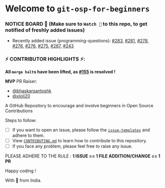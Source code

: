 # Welcome to `git-osp-for-beginners`

### NOTICE BOARD 📢 (Make sure to `Watch 👀` to this repo, to get notified of freshly added issues)


- Recently added issue (programming-questions): [#283](https://github.com/aditya109/git-osp-for-beginners/issues/283), [#281](https://github.com/aditya109/git-osp-for-beginners/issues/281), [#278](https://github.com/aditya109/git-osp-for-beginners/issues/278), [#276](https://github.com/aditya109/git-osp-for-beginners/issues/276), [#276](https://github.com/aditya109/git-osp-for-beginners/issues/276), [#275](https://github.com/aditya109/git-osp-for-beginners/issues/275), [#267](https://github.com/aditya109/git-osp-for-beginners/issues/267), [#243](https://github.com/aditya109/git-osp-for-beginners/issues/243)

### ⚡ CONTRIBUTOR HIGHLIGHTS ⚡:
**All `merge halt`s have been lifted, as [#155](https://github.com/aditya109/git-osp-for-beginners/issues/155) is resolved !**

**MVP** PR Raiser:
- [@bhaskarsantoshk](https://github.com/bhaskarsantoshk)
- [@xloli20](https://github.com/xloli20)

A GitHub Repository to encourage and involve beginners in Open Source Contributions

Steps to follow:

-   [ ] If you want to open an issue, please follow the [`issue-templates`](https://github.com/aditya109/git-osp-for-beginners/issues/new?assignees=&labels=Hacktoberfest%2C+good+first+issue&template=programming-question.md&title=%5BQuestion%5D) and adhere to them.
-   [ ] View [`CONTRIBUTING.md`](https://github.com/aditya109/git-osp-for-beginners/blob/master/CONTRIBUTING.md) to learn how to contribute to this repository.
-   [ ] If you face any problem, please feel free to raise any issue.

PLEASE ADHERE TO THE RULE : **1 ISSUE == 1 FILE ADDITION/CHANGE == 1 PR**

Happy coding !

With 💚 from India.
